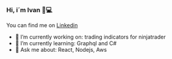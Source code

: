 ### Hi, i´m Ivan 👋💻

You can find me on [Linkedin](https://www.linkedin.com/in/ivan-cabrera-334020137/)

- 🔭 I’m currently working on: trading indicators for ninjatrader
- 🌱 I’m currently learning: Graphql and C#
- 💬 Ask me about: React, Nodejs, Aws


